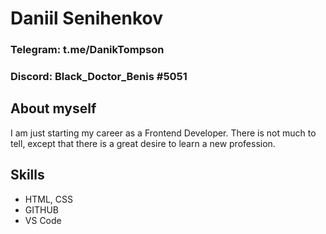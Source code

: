 # **Daniil Senihenkov**

### **Telegram**: t.me/DanikTompson

### **Discord**: Black_Doctor_Benis #5051

## About myself

I am just starting my career as a Frontend Developer. There is not much to tell, except that there is a great desire to learn a new profession.

## Skills

* HTML, CSS
* GITHUB
* VS Code
